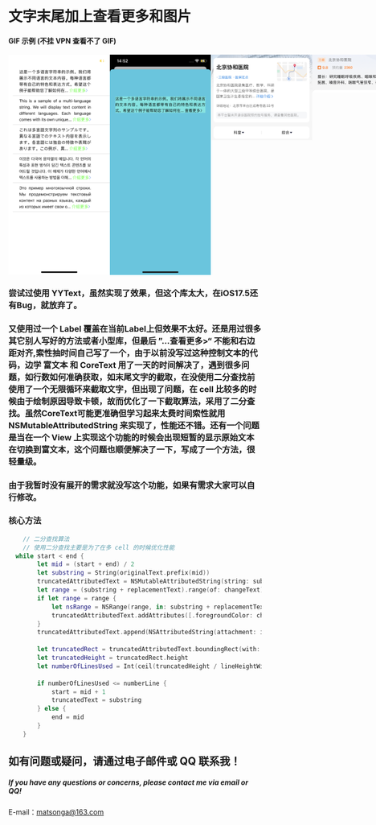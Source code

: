 # 文字末尾加上查看更多和图片

#### GIF 示例 (不挂 VPN 查看不了 GIF)

<div style="display: flex; justify-content: space-between;">
  <img src="img/1.PNG" marginTop="0" width="40%" height="40%"> 
  <img src="img/2.PNG" width="40%" height="40%"> 
  <img src="img/3.jpg" width="40%" height="40%"> 
  <img src="img/4.jpg" width="40%" height="40%"> 
</div>

### 尝试过使用 YYText，虽然实现了效果，但这个库太大，在iOS17.5还有Bug，就放弃了。

### 又使用过一个 Label 覆盖在当前Label上但效果不太好。还是用过很多其它别人写好的方法或者小型库，但最后 ”...查看更多>“ 不能和右边距对齐,索性抽时间自己写了一个，由于以前没写过这种控制文本的代码，边学 富文本 和 CoreText 用了一天的时间解决了，遇到很多问题，如行数如何准确获取，如末尾文字的截取，在没使用二分查找前使用了一个无限循环来截取文字，但出现了问题，在 cell 比较多的时候由于绘制原因导致卡顿，故而优化了一下截取算法，采用了二分查找。虽然CoreText可能更准确但学习起来太费时间索性就用 NSMutableAttributedString 来实现了，性能还不错。还有一个问题是当在一个 View 上实现这个功能的时候会出现短暂的显示原始文本在切换到富文本，这个问题也顺便解决了一下，写成了一个方法，很轻量级。

### 由于我暂时没有展开的需求就没写这个功能，如果有需求大家可以自行修改。

### 核心方法

```swift
    // 二分查找算法
    // 使用二分查找主要是为了在多 cell 的时候优化性能
  while start < end {
        let mid = (start + end) / 2
        let substring = String(originalText.prefix(mid))
        truncatedAttributedText = NSMutableAttributedString(string: substring + replacementText, attributes: [.font: font, .paragraphStyle: paragraphStyle])
        let range = (substring + replacementText).range(of: changeText)
        if let range = range {
            let nsRange = NSRange(range, in: substring + replacementText)
            truncatedAttributedText.addAttributes([.foregroundColor: changeColor], range: nsRange)
        }
        truncatedAttributedText.append(NSAttributedString(attachment: imgAttributed))

        let truncatedRect = truncatedAttributedText.boundingRect(with: CGSize(width: labelWidth, height: CGFloat.greatestFiniteMagnitude), options: [.usesLineFragmentOrigin, .usesFontLeading], context: nil)
        let truncatedHeight = truncatedRect.height
        let numberOfLinesUsed = Int(ceil(truncatedHeight / lineHeightWithSpacing))

        if numberOfLinesUsed <= numberLine {
            start = mid + 1
            truncatedText = substring
        } else {
            end = mid
        }
    }
```

## 如有问题或疑问，请通过电子邮件或 QQ 联系我！

##### If you have any questions or concerns, please contact me via email or QQ!

E-mail：matsonga@163.com
